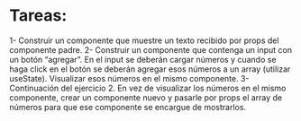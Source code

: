 # Tareas:

 1- Construir un componente que muestre un texto recibido por props del componente padre.
 2- Construir un componente que contenga un input con un botón “agregar”. En el input se deberán cargar números y cuando se haga click en el botón se deberán agregar esos números a un array (utilizar useState).
  Visualizar esos números en el mismo componente. 
 3- Continuación del ejercicio 2. En vez de visualizar los números en el mismo componente, crear un componente nuevo y pasarle por props el array de números para que ese componente se encargue de mostrarlos.

